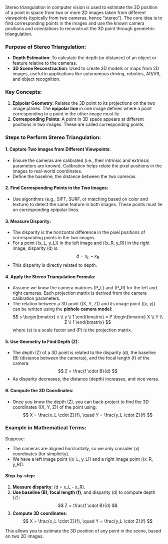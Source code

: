  
Stereo triangulation in computer vision is used to estimate the 3D position of a point in space from two or more 2D images taken from different viewpoints (typically from two cameras, hence "stereo"). The core idea is to find corresponding points in the images and use the known camera positions and orientations to reconstruct the 3D point through geometric triangulation.

### Purpose of Stereo Triangulation:
- **Depth Estimation**: To calculate the depth (or distance) of an object or feature relative to the cameras.
- **3D Scene Reconstruction**: Used to create 3D models or maps from 2D images, useful in applications like autonomous driving, robotics, AR/VR, and object recognition.

### Key Concepts:

1. **Epipolar Geometry**: Relates the 3D point to its projections on the two image planes. The **epipolar line** in one image defines where a point corresponding to a point in the other image must lie.
2. **Corresponding Points**: A point in 3D space appears at different positions in two images. These are called corresponding points.

### Steps to Perform Stereo Triangulation:

#### 1. **Capture Two Images from Different Viewpoints:**
   - Ensure the cameras are calibrated (i.e., their intrinsic and extrinsic parameters are known). Calibration helps relate the pixel positions in the images to real-world coordinates.
   - Define the baseline, the distance between the two cameras.

#### 2. **Find Corresponding Points in the Two Images:**
   - Use algorithms (e.g., SIFT, SURF, or matching based on color and texture) to detect the same feature in both images. These points must lie on corresponding epipolar lines.

#### 3. **Measure Disparity:**
   - The disparity is the horizontal difference in the pixel positions of corresponding points in the two images. 
   - For a point \((x_L, y_L)\) in the left image and \((x_R, y_R)\) in the right image, disparity \(d\) is:
     $$
     d = x_L - x_R
     $$
   - This disparity is directly related to depth.

#### 4. **Apply the Stereo Triangulation Formula:**
   - Assume we know the camera matrices \(P_L\) and \(P_R\) for the left and right cameras. Each projection matrix is derived from the camera calibration parameters.
   - The relation between a 3D point \((X, Y, Z)\) and its image point \((x, y)\) can be written using the **pinhole camera model**:
     $$
     s \begin{bmatrix} x \\ y \\ 1 \end{bmatrix} = P \begin{bmatrix} X \\ Y \\ Z \\ 1 \end{bmatrix}
     $$
     where \(s\) is a scale factor and \(P\) is the projection matrix.

#### 5. **Use Geometry to Find Depth \(Z\):**
   - The depth (Z) of a 3D point is related to the disparity \(d\), the baseline \(B\) (distance between the cameras), and the focal length \(f\) of the camera:
     $$
     Z = \frac{f \cdot B}{d}
     $$
   - As disparity decreases, the distance (depth) increases, and vice versa.

#### 6. **Compute the 3D Coordinates:**
   - Once you know the depth \(Z\), you can back-project to find the 3D coordinates \((X, Y, Z)\) of the point using:
     $$
     X = \frac{x_L \cdot Z}{f}, \quad Y = \frac{y_L \cdot Z}{f}
     $$

### Example in Mathematical Terms:
Suppose:
- The cameras are aligned horizontally, so we only consider \(x\) coordinates (for simplicity).
- We have a left image point \((x_L, y_L)\) and a right image point \((x_R, y_R)\).

#### Step-by-step:
1. **Measure disparity**: \(d = x_L - x_R\).
2. **Use baseline \(B\), focal length \(f\)**, and disparity \(d\) to compute depth \(Z\):
   $$
   Z = \frac{f \cdot B}{d}
   $$
3. **Compute 3D coordinates**:
   $$
   X = \frac{x_L \cdot Z}{f}, \quad Y = \frac{y_L \cdot Z}{f}
   $$

This allows you to estimate the 3D position of any point in the scene, based on two 2D images.